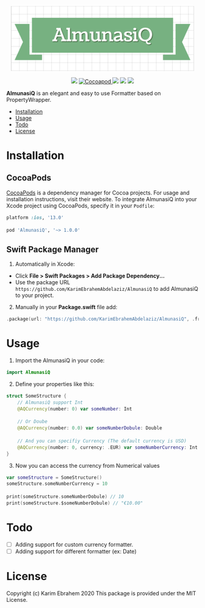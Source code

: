 <p align="center">
    <img src="https://github.com/KarimEbrahemAbdelaziz/AlmunasiQ/blob/master/Photos/Logo.png" width="480” max-width="90%" alt="AlmunasiQ" />
</p>

<p align="center">
    <img src="https://img.shields.io/badge/Swift-5.1-orange.svg" />
    <a href="https://cocoadocs.org/pods/AlmunasiQ/">
        <img src="http://img.shields.io/badge/Cocoapods-available-green.svg?style=flat" alt="Cocoapod" />
    </a>
    <img src="https://img.shields.io/cocoapods/v/AlmunasiQ.svg" />
    <img src="https://img.shields.io/cocoapods/l/AlmunasiQ.svg" />
    <img src="https://img.shields.io/cocoapods/p/AlmunasiQ.svg" />
</p>

**AlmunasiQ** is an elegant and easy to use Formatter based on PropertyWrapper.

- [Installation](#Installation)
- [Usage](#Usage)
- [Todo](#Todo)
- [License](#License)

# Installation

## CocoaPods

[CocoaPods](https://cocoapods.org) is a dependency manager for Cocoa projects. For usage and installation instructions, visit their website. To integrate AlmunasiQ into your Xcode project using CocoaPods, specify it in your `Podfile`:

```ruby
platform :ios, '13.0'

pod 'AlmunasiQ', '~> 1.0.0'
```

## Swift Package Manager

1. Automatically in Xcode:

 - Click **File > Swift Packages > Add Package Dependency...**  
 - Use the package URL `https://github.com/KarimEbrahemAbdelaziz/AlmunasiQ` to add AlmunasiQ to your project.

2. Manually in your **Package.swift** file add:

```swift
.package(url: "https://github.com/KarimEbrahemAbdelaziz/AlmunasiQ", .from("1.0.0"))
```

# Usage

1. Import the AlmunasiQ in your code:

```swift
import AlmunasiQ
```

2. Define your properties like this:

```swift
struct SomeStructure {
    // AlmunasiQ support Int
    @AQCurrency(number: 0) var someNumber: Int
    
    // Or Doube 
    @AQCurrency(number: 0.0) var someNumberDobule: Double
    
    // And you can specifiy Currency (The default currency is USD)
    @AQCurrency(number: 0, currency: .EUR) var someNumberCurrency: Int
}
```

3. Now you can access the currency from Numerical values

```swift
var someStructure = SomeStructure()
someStructure.someNumberCurrency = 10

print(someStructure.someNumberDobule) // 10
print(someStructure.$someNumberDobule) // "€10.00"
```

# Todo

- [ ] Adding support for custom currency formatter.
- [ ] Adding support for different formatter (ex: Date)

# License

Copyright (c) Karim Ebrahem 2020
This package is provided under the MIT License.

